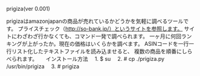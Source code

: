 prigiza(ver 0.001)
 
prigizaはamazonjapanの商品が売れているかどうかを気軽に調べるツールです。
プライスチェック（http://so-bank.jp/）というサイトを参照します。
サイトにわざわざ行かなくても、コマンド一発で調べられます。
一ヶ月に何回ランキングが上がったか。現在の価格はいくらかを調べます。
ASINコードを一行一行リスト化したテキストファイルを読み込ませると、
複数の商品を順番にしらべられます。
　
インストール方法
　1. $ su
　2. # cp ./prigiza.py /usr/bin/prigiza
　3. # prigiza
